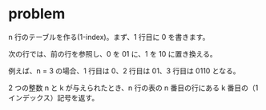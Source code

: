 # problem

n 行のテーブルを作る(1-index)。まず、1 行目に 0 を書きます。

次の行では、前の行を参照し、0 を 01 に、1 を 10 に置き換える。

例えば、n = 3 の場合、1 行目は 0、2 行目は 01、3 行目は 0110 となる。

2 つの整数 n と k が与えられたとき、n 行の表の n 番目の行にある k 番目の（1 インデックス）記号を返す。
